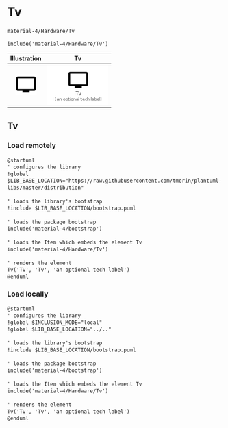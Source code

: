 # Tv


```text
material-4/Hardware/Tv
```

```text
include('material-4/Hardware/Tv')
```



| Illustration | Tv |
| :---: | :---: |
| ![illustration for Illustration](../../material-4/Hardware/Tv.png) | ![illustration for Tv](../../material-4/Hardware/Tv.Local.png) |




## Tv

### Load remotely
```plantuml
@startuml
' configures the library
!global $LIB_BASE_LOCATION="https://raw.githubusercontent.com/tmorin/plantuml-libs/master/distribution"

' loads the library's bootstrap
!include $LIB_BASE_LOCATION/bootstrap.puml

' loads the package bootstrap
include('material-4/bootstrap')

' loads the Item which embeds the element Tv
include('material-4/Hardware/Tv')

' renders the element
Tv('Tv', 'Tv', 'an optional tech label')
@enduml
```

### Load locally
```plantuml
@startuml
' configures the library
!global $INCLUSION_MODE="local"
!global $LIB_BASE_LOCATION="../.."

' loads the library's bootstrap
!include $LIB_BASE_LOCATION/bootstrap.puml

' loads the package bootstrap
include('material-4/bootstrap')

' loads the Item which embeds the element Tv
include('material-4/Hardware/Tv')

' renders the element
Tv('Tv', 'Tv', 'an optional tech label')
@enduml
```

